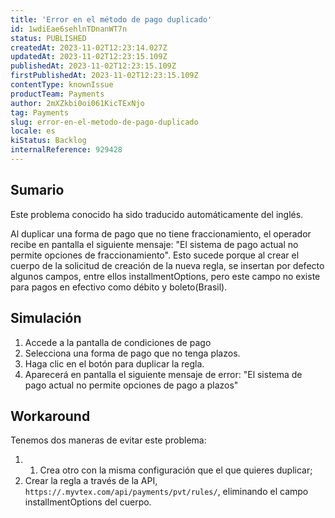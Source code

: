 ```yaml
---
title: 'Error en el método de pago duplicado'
id: 1wdiEae6sehlnTDnanWT7n
status: PUBLISHED
createdAt: 2023-11-02T12:23:14.027Z
updatedAt: 2023-11-02T12:23:15.109Z
publishedAt: 2023-11-02T12:23:15.109Z
firstPublishedAt: 2023-11-02T12:23:15.109Z
contentType: knownIssue
productTeam: Payments
author: 2mXZkbi0oi061KicTExNjo
tag: Payments
slug: error-en-el-metodo-de-pago-duplicado
locale: es
kiStatus: Backlog
internalReference: 929428
---
```


## Sumario

<div class="alert alert-info">
  <p>Este problema conocido ha sido traducido automáticamente del inglés.</p>
</div>


Al duplicar una forma de pago que no tiene fraccionamiento, el operador recibe en pantalla el siguiente mensaje: "El sistema de pago actual no permite opciones de fraccionamiento". Esto sucede porque al crear el cuerpo de la solicitud de creación de la nueva regla, se insertan por defecto algunos campos, entre ellos installmentOptions, pero este campo no existe para pagos en efectivo como débito y boleto(Brasil).


##

## Simulación



1. Accede a la pantalla de condiciones de pago
2. Selecciona una forma de pago que no tenga plazos.
3. Haga clic en el botón para duplicar la regla.
4. Aparecerá en pantalla el siguiente mensaje de error: "El sistema de pago actual no permite opciones de pago a plazos"



## Workaround


Tenemos dos maneras de evitar este problema:

1. 1. Crea otro con la misma configuración que el que quieres duplicar;
2. Crear la regla a través de la API, `https://.myvtex.com/api/payments/pvt/rules/`, eliminando el campo installmentOptions del cuerpo.





